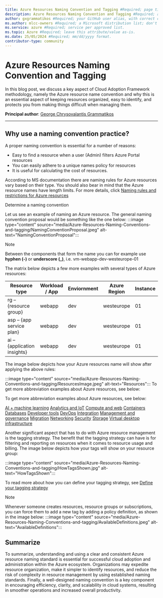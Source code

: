 ```yaml
---
title: Azure Resources Naming Convention and Tagging #Required; page title displayed in search results. Don't enclose in quotation marks. 
description: Azure Resources Naming Convention and Tagging #Required; article description that's displayed in search results. Don't enclose in quotation marks. Do end with a period.
author: gxgrammatikos #Required; your GitHub user alias, with correct capitalization.
ms.author: mlcc-owners #Required; a Microsoft distribution list; don't change. 
ms.service: azure #Required; service per approved list.
ms.topic: Azure #Required; leave this attribute/value as-is.
ms.date: 25/05/2024 #Required; mm/dd/yyyy format.
contributor-type: community
---
```


# Azure Resources Naming Convention and Tagging

In this blog post, we discuss a key aspect of Cloud Adoption Framework methodology, namely the Azure resource name convention and why this is an essential aspect of keeping resources organized, easy to identify, and protects you from making things difficult when managing them.

**Principal author**: [George Chrysovalantis Grammatikos](/users/georgechrysovalantisgrammatikos-8518/) 

---

## Why use a naming convention practice?

A proper naming convention is essential for a number of reasons:

- Easy to find a resource when a user (Admin) filters Azure Portal resources
- You can easily adhere to a unique names policy for resources
- It is useful for calculating the cost of resources.

According to MS documentation there are naming rules for Azure resources vary based on their type. You should also bear in mind that the Azure resource names have length limits. For more details,  click [Naming rules and restrictions for Azure resources](/azure/azure-resource-manager/management/resource-name-rules)

Determine a naming convention

Let us see an example of naming an Azure resource. The general naming convention proposal would be something like the one below:
:::image type="content" source="media/Azure-Resources-Naming-Conventions-and-tagging/NamingConventionProposal.jpeg" alt-text="NamingConventionProposal":::

> [!NOTE]
> Βetween the components that form the name you can for example use **hyphen (-)** or **underscore (_)**, i.e. vm-webapp-dev-westeurope-01

The matrix below depicts a few more examples with several types of Azure resources:

| **Resource type**           | **Workload / App** | **Enviornment**  | **Azure Region** | **Instance**  |
|---------------------------- |------------------- |------------------|------------------|---------------|
| rg – {resource group}       | webapp             | dev              | westeurope       |  01           |
| asp – {app service plan}    | webapp             | dev              | westeurope       |  01           |
| ai – {application insights} | webapp             | dev              | westeurope       |  01           |

The image below depicts how your Azure resources name will show after applying the above rules:

:::image type="content" source="media/Azure-Resources-Naming-Conventions-and-tagging/ResourcesImage.jpeg" alt-text="Resources":::
To get more abbreviation examples about Azure resources, see below:

To get more abbreviation examples about Azure resources, see below:

[AI + machine learning](/azure/cloud-adoption-framework/ready/azure-best-practices/resource-abbreviations)
[Analytics and IoT](/azure/cloud-adoption-framework/ready/azure-best-practices/resource-abbreviations)
[Compute and web](/azure/cloud-adoption-framework/ready/azure-best-practices/resource-abbreviations)
[Containers](/azure/cloud-adoption-framework/ready/azure-best-practices/resource-abbreviations)
[Databases](/azure/cloud-adoption-framework/ready/azure-best-practices/resource-abbreviations)
[Developer tools](/azure/cloud-adoption-framework/ready/azure-best-practices/resource-abbreviations)
[DevOps](/azure/cloud-adoption-framework/ready/azure-best-practices/resource-abbreviations)
[Integration](/azure/cloud-adoption-framework/ready/azure-best-practices/resource-abbreviations)
[Management and governance](/azure/cloud-adoption-framework/ready/azure-best-practices/resource-abbreviations)
[Migration](/azure/cloud-adoption-framework/ready/azure-best-practices/resource-abbreviations)
[Networking](/azure/cloud-adoption-framework/ready/azure-best-practices/resource-abbreviations)
[Security](/azure/cloud-adoption-framework/ready/azure-best-practices/resource-abbreviations)
[Storage](/azure/cloud-adoption-framework/ready/azure-best-practices/resource-abbreviations)
[Virtual desktop infrastructure](/azure/cloud-adoption-framework/ready/azure-best-practices/resource-abbreviations)

Another significant aspect that has to do with Azure resource management is the tagging strategy.
The benefit that the tagging strategy can have is for filtering and reporting on resources when it comes to resource usage and billing.
The image below depicts how your tags will show on your resource group:

:::image type="content" source="media/Azure-Resources-Naming-Conventions-and-tagging/HowTagsShown.jpg" alt-text="HowTagsShown":::

To read more about how you can define your tagging strategy, see [Define your tagging strategy](/azure/cloud-adoption-framework/ready/azure-best-practices/resource-tagging)

> [!NOTE]
>Whenever someone creates resources, resource groups or subscriptions, you can force them to add a new tag by adding a policy definition, as shown in the image below:
> :::image type="content" source="media/Azure-Resources-Naming-Conventions-and-tagging/AvailableDefinitions.jpeg" alt-text="AvailableDefinitions":::

## Summarize

To summarize, understanding and using a clear and consistent Azure resource naming standard is essential for successful cloud adoption and administration within the Azure ecosystem. Organizations may expedite resource organization, make it simpler to identify resources, and reduce the risk of complexity in resource management by using established naming standards. Finally, a well-designed naming convention is a key component in encouraging efficiency, clarity, and scalability in cloud systems, resulting in smoother operations and increased overall productivity.
